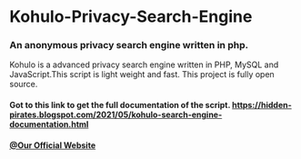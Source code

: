 # Kohulo-Privacy-Search-Engine
### An anonymous privacy search engine written in php.

Kohulo is a advanced privacy search engine written in PHP, MySQL and JavaScript.This script is light weight and fast. This project is fully open source.

#### Got to this link to get the full documentation of the script. https://hidden-pirates.blogspot.com/2021/05/kohulo-search-engine-documentation.html

#### <a href="https://hidden-pirates.blogspot.com/">@Our Official Website</a>
